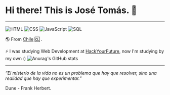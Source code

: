 # Hi there! This is José Tomás. 👋
---
![HTML](https://img.shields.io/badge/HTML-Beginner-orange)
![CSS](https://img.shields.io/badge/CSS-Beginner-blue)
![JavaScript](https://img.shields.io/badge/JavaScript-Beginner-yellow)
![SQL](https://img.shields.io/badge/SQL-Beginner-lightgrey)

:earth_americas: From [Chile](https://en.wikipedia.org/wiki/Chile) :cl: .

:zap: I was studying Web Development at [HackYourFuture](https://www.hackyourfuture.be), now I'm studying by my own :)
![Anurag's GitHub stats](https://github-readme-stats.vercel.app/api?username=JTLiberona&show_icons=true&theme=merko)


---
_“El misterio de la vida no es un problema que hay que resolver, sino una realidad que hay que experimentar.”_

Dune - Frank Herbert.